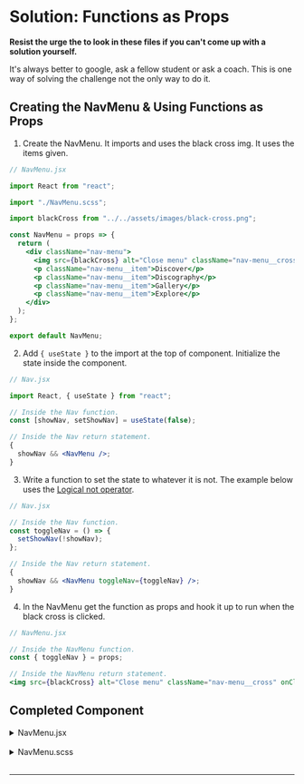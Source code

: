 # Solution: Functions as Props

**Resist the urge the to look in these files if you can't come up with a solution yourself.**

It's always better to google, ask a fellow student or ask a coach. This is one way of solving the challenge not the only way to do it.

## Creating the NavMenu & Using Functions as Props

1. Create the NavMenu. It imports and uses the black cross img. It uses the items given.

```jsx
// NavMenu.jsx

import React from "react";

import "./NavMenu.scss";

import blackCross from "../../assets/images/black-cross.png";

const NavMenu = props => {
  return (
    <div className="nav-menu">
      <img src={blackCross} alt="Close menu" className="nav-menu__cross" />
      <p className="nav-menu__item">Discover</p>
      <p className="nav-menu__item">Discography</p>
      <p className="nav-menu__item">Gallery</p>
      <p className="nav-menu__item">Explore</p>
    </div>
  );
};

export default NavMenu;
```

2. Add `{ useState }` to the import at the top of component. Initialize the state inside the component.

```jsx
// Nav.jsx

import React, { useState } from "react";

// Inside the Nav function.
const [showNav, setShowNav] = useState(false);

// Inside the Nav return statement.
{
  showNav && <NavMenu />;
}
```

3. Write a function to set the state to whatever it is not. The example below uses the [Logical not operator](https://developer.mozilla.org/en-US/docs/Web/JavaScript/Reference/Operators/Logical_NOT).

```jsx
// Nav.jsx

// Inside the Nav function.
const toggleNav = () => {
  setShowNav(!showNav);
};

// Inside the Nav return statement.
{
  showNav && <NavMenu toggleNav={toggleNav} />;
}
```

4. In the NavMenu get the function as props and hook it up to run when the black cross is clicked.

```jsx
// NavMenu.jsx

// Inside the NavMenu function.
const { toggleNav } = props;

// Inside the NavMenu return statement.
<img src={blackCross} alt="Close menu" className="nav-menu__cross" onClick={toggleNav} />;
```

## Completed Component

<details>
<summary>NavMenu.jsx</summary>

```jsx
import React from "react";

import "./NavMenu.scss";

import blackCross from "../../assets/images/black-cross.png";

const NavMenu = props => {
  const { toggleNav } = props;

  return (
    <div className="nav-menu">
      <img src={blackCross} alt="Close menu" className="nav-menu__cross" onClick={toggleNav} />
      <p className="nav-menu__item">Discover</p>
      <p className="nav-menu__item">Discography</p>
      <p className="nav-menu__item">Gallery</p>
      <p className="nav-menu__item">Explore</p>
    </div>
  );
};

export default NavMenu;
```

</details>

<br/>

<details>
<summary>NavMenu.scss</summary>

```scss
@import "../../assets/sass/variables.scss";

.nav {
  display: flex;
  justify-content: space-between;
  align-items: center;
  padding: 0 50px;
  color: $color-black;

  &__item {
    height: 30px;
  }
}

@media (min-width: 992px) {
  .nav {
    grid-column: 1 / -1;
    &__heading {
      margin: 20px auto;
    }

    &__item {
      &--menu {
        display: none;
      }
    }
  }
}
```

</details>

<br/>

---

